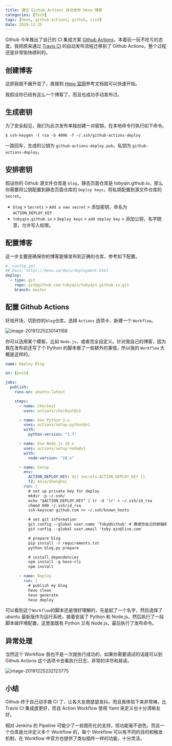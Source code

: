 ```yaml
---
title: 通过 Github Actions 自动发布 Hexo 博客
categories: [Tech]
tags: [hexo, github-actions, github, cicd]
date: 2019-12-25
---
```


Github 今年推出了自己的 CI 集成方案 [Github Actions](https://github.com/features/actions)，本着玩一玩不吃亏的态度，我把原来通过 [Travis CI](https://travis-ci.org/) 的自动发布流程迁移到了 Github Actions，整个过程还是非常愉快顺利的。

<!-- more -->

## 创建博客

这部我就不展开说了，直接到 [Hexo 官网](https://hexo.io/)参考文档就可以快速开始。

我假设你已经有这么一个博客了，而且也成功手动发布过。

## 生成密钥

为了安全起见，我们为此次发布单独创建一对密钥，在本地命令行执行如下命令。

```shell
$ ssh-keygen -t rsa -b 4096 -f ~/.ssh/github-actions-deploy
```

一路回车，生成的公钥为 `github-actions-deploy.pub`，私钥为 `github-actions-deploy`。

## 安排密钥

假设你的 Github 源文件仓库是 `blog`，静态页面仓库是 tobyqin.github.io。那么你需要将公钥配置到静态页面仓库的 `Deploy keys`，将私钥配置到源文件仓库的 `Secret`。

- `blog` > `Secrets` > `Add a new secret` > 添加密钥，命名为 `ACTION_DEPLOY_KEY`
- `tobyqin.github.io` > `Deploy keys` > `add deploy key` > 添加公钥，名字随意，允许写入权限。

## 配置博客

这一步主要是确保你的博客能够发布到正确的仓库，参考如下配置。

```yml
# _config.yml
## Docs: https://hexo.io/docs/deployment.html
deploy:
  - type: git
    repo: git@github.com:tobyqin/tobyqin.github.io.git
    branch: master
```

## 配置 Github Actions

好戏开场，切到你的`blog`仓库，选择 `Actions` 选项卡，新建一个 `Workflow`。

![image-20191225230141168](https://image.tobyqin.cn/image-20191225230141168.png)

你可以选用某个模板，比如 `Node.js`，或者完全自定义。针对我自己的博客，因为我在发布前还写了个 Python 的脚本做了一些额外的事情，所以我的 `Workflow` 大概是这样的。

```yaml
name: Deploy Blog

on: [push]

jobs:
  publish:
    runs-on: ubuntu-latest

    steps:
      - name: Checkout
        uses: actions/checkout@v1

      - name: Use Python 3.x
        uses: actions/setup-python@v1
        with:
          python-version: "3.7"

      - name: Use Node.js 10.x
        uses: actions/setup-node@v1
        with:
          node-version: "10.x"

      - name: Setup
        env:
          ACTION_DEPLOY_KEY: ${{ secrets.ACTION_DEPLOY_KEY }}
          TZ: Asia/Shanghai
        run: |
          # set up private key for deploy
          mkdir -p ~/.ssh/
          echo "$ACTION_DEPLOY_KEY" | tr -d '\r' > ~/.ssh/id_rsa
          chmod 600 ~/.ssh/id_rsa
          ssh-keyscan github.com >> ~/.ssh/known_hosts

          # set git information
          git config --global user.name 'Toby@Github' # 换成你自己的邮箱和名字
          git config --global user.email 'toby.qin@live.com'

          # prepare blog
          pip install -r requirements.txt
          python blog.py prepare

          # install dependencies
          npm install -g hexo-cli
          npm install

      - name: Deploy
        run: |
          # publish my blog
          hexo clean
          hexo generate
          hexo deploy
```

可以看到这个`Workflow`的脚本还是很好理解的，先是起了一个名字，然后选择了 ubuntu 最新版作为运行系统，接着安装了 Python 和 Node.js，然后执行了一段脚本做环境配置，这里面既有 Python 又有 Node.js，最后执行了发布命令。

## 异常处理

当然这个 Workflow 我也不是一次就执行成功的，如果你需要调试的话就可以到 Github Actions 这个选项卡去看执行日志，非常的详尽和易读。

![image-20191225232123775](https://image.tobyqin.cn/image-20191225232123775.png)

## 小结

Github 终于自己动手做 CI 了，让各大友商瑟瑟发抖。而且我体验下来非常棒，比 Travis CI 集成度更好，而且 Action Workflow 使用 Yaml 来定义也十分清晰友好。

相对 Jenkins 的 Pipeline 可能少了一些图形化的支持，但功能毫不逊色。而且一个仓库是允许定义多个 Workflow 的，每个 Workflow 可以有不同的目的和触发机制，在 Workflow 中官方也提供了类似插件一样的功能，十分灵活。
